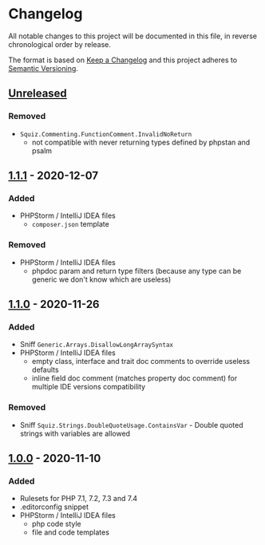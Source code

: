 # Changelog

All notable changes to this project will be documented in this file, in reverse chronological order by release.

The format is based on [Keep a Changelog](http://keepachangelog.com/en/1.0.0/)
and this project adheres to [Semantic Versioning](http://semver.org/spec/v2.0.0.html).

## [Unreleased](https://github.com/orisai/coding-standard-php/compare/1.1.1...HEAD)

### Removed

- `Squiz.Commenting.FunctionComment.InvalidNoReturn`
	- not compatible with never returning types defined by phpstan and psalm

## [1.1.1](https://github.com/orisai/coding-standard-php/compare/1.1.0...1.1.1) - 2020-12-07

### Added

- PHPStorm / IntelliJ IDEA files
	- `composer.json` template

### Removed

- PHPStorm / IntelliJ IDEA files
	- phpdoc param and return type filters (because any type can be generic we don't know which are useless)

## [1.1.0](https://github.com/orisai/coding-standard-php/compare/1.0.0...1.1.0) - 2020-11-26

### Added

- Sniff `Generic.Arrays.DisallowLongArraySyntax`
- PHPStorm / IntelliJ IDEA files
    - empty class, interface and trait doc comments to override useless defaults
    - inline field doc comment (matches property doc comment) for multiple IDE versions compatibility

### Removed

- Sniff `Squiz.Strings.DoubleQuoteUsage.ContainsVar` - Double quoted strings with variables are allowed

## [1.0.0](https://github.com/orisai/coding-standard-php/releases/tag/1.0.0) - 2020-11-10

### Added

- Rulesets for PHP 7.1, 7.2, 7.3 and 7.4
- .editorconfig snippet
- PHPStorm / IntelliJ IDEA files
    - php code style
    - file and code templates
